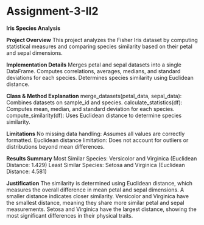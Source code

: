 # Assignment-3-II2

**Iris Species Analysis**

**Project Overview**
This project analyzes the Fisher Iris dataset by computing statistical measures and comparing species similarity based on their petal and sepal dimensions.

**Implementation Details**
Merges petal and sepal datasets into a single DataFrame.
Computes correlations, averages, medians, and standard deviations for each species.
Determines species similarity using Euclidean distance.

**Class & Method Explanation**
merge_datasets(petal_data, sepal_data): Combines datasets on sample_id and species.
calculate_statistics(df): Computes mean, median, and standard deviation for each species.
compute_similarity(df): Uses Euclidean distance to determine species similarity.

**Limitations**
No missing data handling: Assumes all values are correctly formatted.
Euclidean distance limitation: Does not account for outliers or distributions beyond mean differences.

**Results Summary**
Most Similar Species: Versicolor and Virginica (Euclidean Distance: 1.429)
Least Similar Species: Setosa and Virginica (Euclidean Distance: 4.581)

**Justification**
The similarity is determined using Euclidean distance, which measures the overall difference in mean petal and sepal dimensions. A smaller distance indicates closer similarity.
Versicolor and Virginica have the smallest distance, meaning they share more similar petal and sepal measurements.
Setosa and Virginica have the largest distance, showing the most significant differences in their physical traits.
